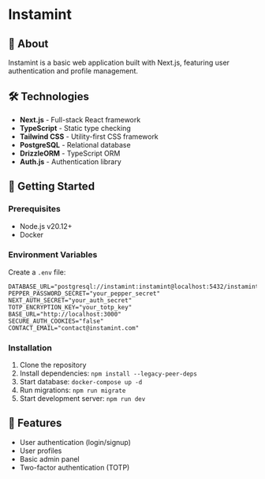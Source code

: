 # Instamint

## 📘 About

Instamint is a basic web application built with Next.js, featuring user authentication and profile management.

## 🛠 Technologies

- **Next.js** - Full-stack React framework
- **TypeScript** - Static type checking
- **Tailwind CSS** - Utility-first CSS framework
- **PostgreSQL** - Relational database
- **DrizzleORM** - TypeScript ORM
- **Auth.js** - Authentication library

## 🚀 Getting Started

### Prerequisites

- Node.js v20.12+
- Docker

### Environment Variables

Create a `.env` file:

```dotenv
DATABASE_URL="postgresql://instamint:instamint@localhost:5432/instamint"
PEPPER_PASSWORD_SECRET="your_pepper_secret"
NEXT_AUTH_SECRET="your_auth_secret"
TOTP_ENCRYPTION_KEY="your_totp_key"
BASE_URL="http://localhost:3000"
SECURE_AUTH_COOKIES="false"
CONTACT_EMAIL="contact@instamint.com"
```

### Installation

1. Clone the repository
2. Install dependencies: `npm install --legacy-peer-deps`
3. Start database: `docker-compose up -d`
4. Run migrations: `npm run migrate`
5. Start development server: `npm run dev`

## 🔑 Features

- User authentication (login/signup)
- User profiles
- Basic admin panel
- Two-factor authentication (TOTP)